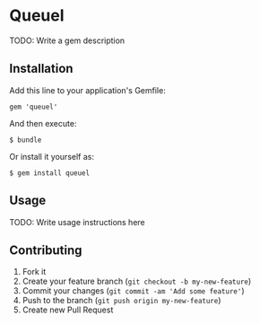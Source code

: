# Queuel

TODO: Write a gem description

## Installation

Add this line to your application's Gemfile:

    gem 'queuel'

And then execute:

    $ bundle

Or install it yourself as:

    $ gem install queuel

## Usage

TODO: Write usage instructions here

## Contributing

1. Fork it
2. Create your feature branch (`git checkout -b my-new-feature`)
3. Commit your changes (`git commit -am 'Add some feature'`)
4. Push to the branch (`git push origin my-new-feature`)
5. Create new Pull Request
